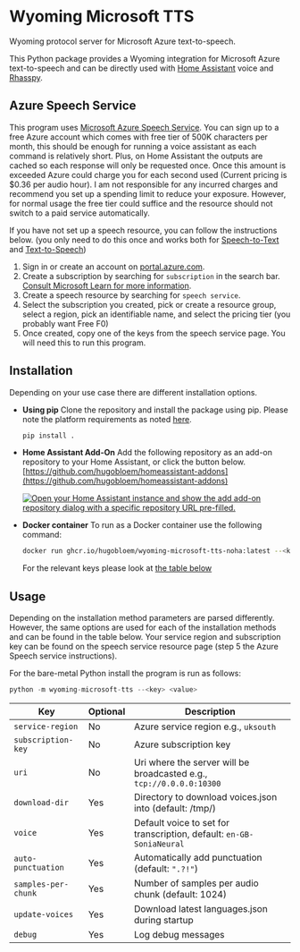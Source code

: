 # Wyoming Microsoft TTS
Wyoming protocol server for Microsoft Azure text-to-speech.

This Python package provides a Wyoming integration for Microsoft Azure text-to-speech and can be directly used with [Home Assistant](https://www.home-assistant.io/) voice and [Rhasspy](https://github.com/rhasspy/rhasspy3).

## Azure Speech Service
This program uses [Microsoft Azure Speech Service](https://learn.microsoft.com/en-us/azure/ai-services/speech-service/). You can sign up to a free Azure account which comes with free tier of 500K characters per month, this should be enough for running a voice assistant as each command is relatively short. Plus, on Home Assistant the outputs are cached so each response will only be requested once. Once this amount is exceeded Azure could charge you for each second used (Current pricing is $0.36 per audio hour). I am not responsible for any incurred charges and recommend you set up a spending limit to reduce your exposure. However, for normal usage the free tier could suffice and the resource should not switch to a paid service automatically.

If you have not set up a speech resource, you can follow the instructions below. (you only need to do this once and works both for [Speech-to-Text](https://github.com/hugobloem/wyoming-microsoft-stt) and [Text-to-Speech](https://github.com/hugobloem/wyoming-microsoft-tts))

1. Sign in or create an account on [portal.azure.com](https://portal.azure.com).
2. Create a subscription by searching for `subscription` in the search bar. [Consult Microsoft Learn for more information](https://learn.microsoft.com/en-gb/azure/cost-management-billing/manage/create-subscription#create-a-subscription-in-the-azure-portal).
3. Create a speech resource by searching for `speech service`.
4. Select the subscription you created, pick or create a resource group, select a region, pick an identifiable name, and select the pricing tier (you probably want Free F0)
5. Once created, copy one of the keys from the speech service page. You will need this to run this program.


## Installation
Depending on your use case there are different installation options.

- **Using pip**
  Clone the repository and install the package using pip. Please note the platform requirements as noted [here](https://learn.microsoft.com/en-us/azure/ai-services/speech-service/quickstarts/setup-platform?tabs=linux%2Cubuntu%2Cdotnetcli%2Cdotnet%2Cjre%2Cmaven%2Cnodejs%2Cmac%2Cpypi&pivots=programming-language-python#platform-requirements).
  ```sh
  pip install .
  ```

- **Home Assistant Add-On**
  Add the following repository as an add-on repository to your Home Assistant, or click the button below.
  [https://github.com/hugobloem/homeassistant-addons](https://github.com/hugobloem/homeassistant-addons)

  [![Open your Home Assistant instance and show the add add-on repository dialog with a specific repository URL pre-filled.](https://my.home-assistant.io/badges/supervisor_add_addon_repository.svg)](https://my.home-assistant.io/redirect/supervisor_add_addon_repository/?repository_url=https%3A%2F%2Fgithub.com%2Fhome-assistant%2Faddons-example)

- **Docker container**
  To run as a Docker container use the following command:
  ```bash
  docker run ghcr.io/hugobloem/wyoming-microsoft-tts-noha:latest --<key> <value>
  ```
  For the relevant keys please look at [the table below](#usage)

## Usage
Depending on the installation method parameters are parsed differently. However, the same options are used for each of the installation methods and can be found in the table below. Your service region and subscription key can be found on the speech service resource page (step 5 the Azure Speech service instructions).

For the bare-metal Python install the program is run as follows:
```python
python -m wyoming-microsoft-tts --<key> <value>
```

| Key | Optional | Description |
|---|---|---|
| `service-region` | No | Azure service region e.g., `uksouth` |
| `subscription-key` | No | Azure subscription key |
| `uri` | No | Uri where the server will be broadcasted e.g., `tcp://0.0.0.0:10300` |
| `download-dir` | Yes | Directory to download voices.json into (default: /tmp/) |
| `voice` | Yes | Default voice to set for transcription, default: `en-GB-SoniaNeural` |
| `auto-punctuation` | Yes | Automatically add punctuation (default: `".?!"`) |
| `samples-per-chunk` | Yes | Number of samples per audio chunk (default: 1024) |
| `update-voices` | Yes | Download latest languages.json during startup |
| `debug` | Yes | Log debug messages |
